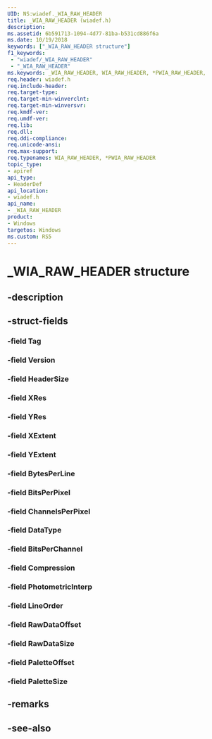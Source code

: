 ```yaml
---
UID: NS:wiadef._WIA_RAW_HEADER
title: _WIA_RAW_HEADER (wiadef.h)
description: 
ms.assetid: 6b591713-1094-4d77-81ba-b531cd886f6a
ms.date: 10/19/2018
keywords: ["_WIA_RAW_HEADER structure"]
f1_keywords:
 - "wiadef/_WIA_RAW_HEADER"
 - "_WIA_RAW_HEADER"
ms.keywords: _WIA_RAW_HEADER, WIA_RAW_HEADER, *PWIA_RAW_HEADER, 
req.header: wiadef.h
req.include-header:
req.target-type:
req.target-min-winverclnt:
req.target-min-winversvr:
req.kmdf-ver:
req.umdf-ver:
req.lib:
req.dll:
req.ddi-compliance:
req.unicode-ansi:
req.max-support:
req.typenames: WIA_RAW_HEADER, *PWIA_RAW_HEADER
topic_type: 
- apiref
api_type: 
- HeaderDef
api_location: 
- wiadef.h
api_name: 
- _WIA_RAW_HEADER
product:
- Windows
targetos: Windows
ms.custom: RS5
---
```


# _WIA_RAW_HEADER structure

## -description


## -struct-fields

### -field Tag
 
### -field Version
 
### -field HeaderSize
 
### -field XRes
 
### -field YRes
 
### -field XExtent
 
### -field YExtent
 
### -field BytesPerLine
 
### -field BitsPerPixel
 
### -field ChannelsPerPixel
 
### -field DataType
 
### -field BitsPerChannel
 
### -field Compression
 
### -field PhotometricInterp
 
### -field LineOrder
 
### -field RawDataOffset
 
### -field RawDataSize
 
### -field PaletteOffset
 
### -field PaletteSize
 

## -remarks

## -see-also
